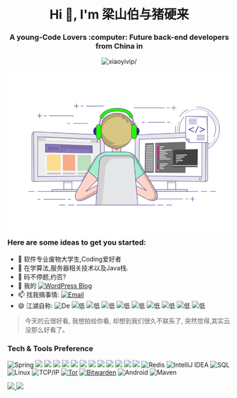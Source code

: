 <h1 align="center">Hi 👋, I'm 梁山伯与猪硬来</h1>

<h3 align="center">A young-Code Lovers :computer: Future back-end developers from China in</h3>
<p align="center"> <img src=https://komarev.com/ghpvc/?username=xiaoyivip alt=xiaoyivip/> </p>
<img align="right" alt="GIF" src="https://raw.githubusercontent.com/devSouvik/devSouvik/master/gif3.gif" width="500"/>






### Here are some ideas to get you started:

- 🔭 软件专业废物大学生,Coding爱好者
- 🌱 在学算法,服务器相关技术以及Java栈.
- 👯 码不停题,约否?
- 🤔 我的  [![WordPress Blog](https://img.shields.io/badge/-Blog-21759B?style=flat&logo=WordPress&logoColor=white&link=https://www.waer.ltd)](https://www.waer.ltd)
- 📫 找我搞事情: 
<a href="mailto:maropellegrin40@gmail.com"><img alt="Email" src="https://img.shields.io/badge/Email-maropellegrin40@gmail.com-blue?style=flat-square&logo=gmail"></a> 
- 😄 江湖自称:  ![De](https://img.shields.io/badge/De-梦-brightgreen?style=flat) ![低](https://img.shields.io/badge/高-冷-brightgreen?style=flat) ![低](https://img.shields.io/badge/难-神-brightgreen?style=flat) ![低](https://img.shields.io/badge/A-C-brightgreen?style=flat)
![低](https://img.shields.io/badge/技-宅-brightgreen?style=flat) ![低](https://img.shields.io/badge/我-用小米-brightgreen?style=flat) ![低](https://img.shields.io/badge/不相信-爱情-brightgreen?style=flat) ![低](https://img.shields.io/badge/小渣-渣-brightgreen?style=flat)
![低](https://img.shields.io/badge/wo-苣菜-brightgreen?style=flat) ![低](https://img.shields.io/badge/公众号-白码手记-brightgreen?style=flat)



> 今天的云很好看,
> 我想拍给你看,
> 却想到我们很久不联系了,
> 突然觉得,其实云没那么好看了。


### Tech & Tools Preference
![Spring](http://img.shields.io/badge/-Spring-6DB33F?style=flat-square&logo=spring&logoColor=ffffff)
<img src = "https://img.shields.io/badge/-HTML5-E34F26?style=flat&logo=html5&logoColor=white"> <img src = "https://img.shields.io/badge/-CSS3-1572B6?style=flat&logo=css3&logoColor=white">
<img src="http://img.shields.io/badge/-Java-F89820?style=flat&logo=java&logoColor=white"> <img src="https://img.shields.io/badge/-C%20&%20C++-659ad2?style=flat&logo=c%2B%2B&logoColor=ffffff"> <img src="https://img.shields.io/badge/-Python-black?style=flat&logo=python&logoColor=white"> 
<img src="https://img.shields.io/badge/-Bootstrap-563D7C?style=flat&logo=bootstrap&logoColor=white">
<img src="https://img.shields.io/badge/-JavaScript-eed718?style=flat&logo=javascript&logoColor=ffffff">
<img src="https://img.shields.io/badge/-MongoDB-4DB33D?style=flat&logo=mongodb&logoColor=FFFFFF">
<img src="https://img.shields.io/badge/-MySQL-F29111?style=flat&logo=mysql&logoColor=FFFFFF">
<img src="https://img.shields.io/badge/-Node.js-3C873A?style=flat&logo=Node.js&logoColor=white">
<img src="http://img.shields.io/badge/-Github-000000?style=flat&logo=github&logoColor=FFFFFF">
<img src="http://img.shields.io/badge/-VS%20Code-007ACC?style=flat&logo=visual%20studio%20code&logoColor=white">
![Redis](https://img.shields.io/badge/-Redis-DC382D?style=flat-square&logo=redis&logoColor=ffffff)
![IntelliJ IDEA](http://img.shields.io/badge/-IntelliJ%20IDEA-000000?style=flat-square&logo=intellij-idea&logoColor=ffffff)
![SQL](https://img.shields.io/badge/-SQL-000000?style=flat&logo=postgresql)
![Linux](https://img.shields.io/badge/-Linux-222222?style=flat&logo=linux&logoColor=FCC624)
![TCP/IP](https://img.shields.io/badge/-TCP/IP-222222?style=flat&logo=cisco&logoColor=white)
[![Tor](https://img.shields.io/badge/-Tor-444444?style=flat&logo=tor&logoColor=7E4798)](https://www.torproject.org/)
[![Bitwarden](https://img.shields.io/badge/-Bitwarden-444444?style=flat&logo=bitwarden&logoColor=175DDC)](https://github.com/bitwarden)
![Android](http://img.shields.io/badge/-Android-3DDC84?style=flat-square&logo=android&logoColor=ffffff)
![Maven](http://img.shields.io/badge/-Maven-1565c0?style=flat-square&logo=apache-maven)



<a href="https://github.com/AVS1508">
  <img height="180em" src="https://github-readme-stats.vercel.app/api?username=xiaoyivip&theme=buefy&show_icons=true" />
 
</a>
<a href="https://github.com/AVS1508">

  <img height="180em" src="https://github-readme-stats.vercel.app/api/top-langs/?username=xiaoyivip&theme=buefy&layout=compact" />
</a>


